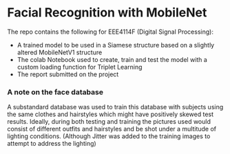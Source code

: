 # Facial Recognition with MobileNet
The repo contains the following for EEE4114F (Digital Signal Processing):
- A trained model to be used in a Siamese structure based on a slightly altered MobileNetV1 structure
- The colab Notebook used to create, train and test the model with a custom loading function for Triplet Learning
- The report submitted on the project

### A note on the face database
A substandard database was used to train this database with subjects using the same clothes and hairstyles which might have   positively skewed test results. Ideally, during both testing and training the pictures used would consist of different   outfits and hairstyles and be shot under a multitude of lighting conditions. (Although Jitter was added to the training   images to attempt to address the lighting)
